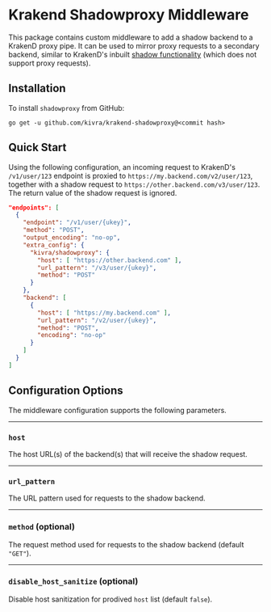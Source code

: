 # Krakend Shadowproxy Middleware

This package contains custom middleware to add a shadow backend to a KrakenD
proxy pipe. It can be used to mirror proxy requests to a secondary backend,
similar to KrakenD's inbuilt [shadow functionality](https://www.krakend.io/docs/backends/shadow-backends/)
(which does not support proxy requests).

## Installation

To install `shadowproxy` from GitHub:

    go get -u github.com/kivra/krakend-shadowproxy@<commit hash>

## Quick Start

Using the following configuration, an incoming request to KrakenD's `/v1/user/123`
endpoint is proxied to `https://my.backend.com/v2/user/123`, together with a shadow
request to `https://other.backend.com/v3/user/123`. The return value of the shadow
request is ignored.

```json
"endpoints": [
  {
    "endpoint": "/v1/user/{ukey}",
    "method": "POST",
    "output_encoding": "no-op",
    "extra_config": {
      "kivra/shadowproxy": {
        "host": [ "https://other.backend.com" ],
        "url_pattern": "/v3/user/{ukey}",
        "method": "POST"
      }
    },
    "backend": [
      {
        "host": [ "https://my.backend.com" ],
        "url_pattern": "/v2/user/{ukey}",
        "method": "POST",
        "encoding": "no-op"
      }
    ]
  }
]
```

## Configuration Options

The middleware configuration supports the following parameters.

---

### `host`

The host URL(s) of the backend(s) that will receive the shadow request.

---

### `url_pattern`

The URL pattern used for requests to the shadow backend.

---

### `method` (optional)

The request method used for requests to the shadow backend (default `"GET"`).

---

### `disable_host_sanitize` (optional)

Disable host sanitization for prodived `host` list (default `false`).
